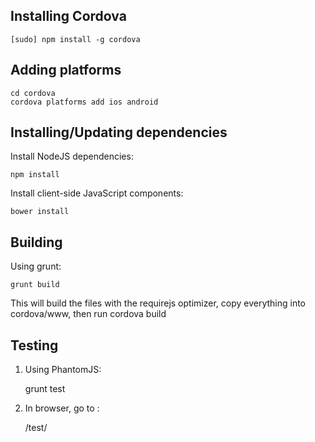 Installing Cordova
------------------

    [sudo] npm install -g cordova

Adding platforms
-------------

    cd cordova
    cordova platforms add ios android

Installing/Updating dependencies
--------------------------------

Install NodeJS dependencies:

    npm install

Install client-side JavaScript components:

    bower install


Building
--------

Using grunt:

    grunt build

This will build the files with the requirejs optimizer, copy everything into cordova/www, then run cordova build


Testing
-------

1) Using PhantomJS:

    grunt test


2) In browser, go to :

    /test/

